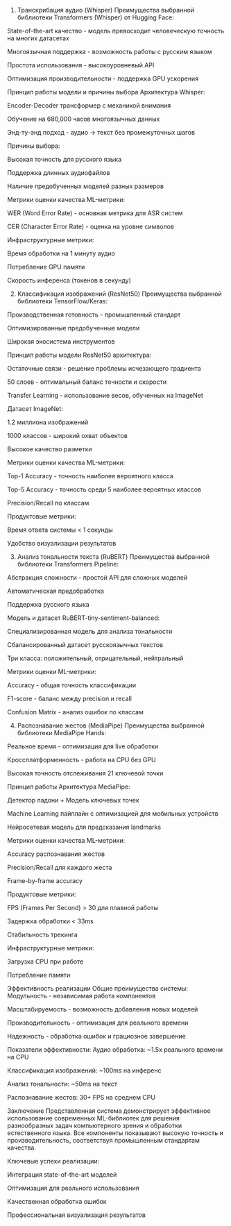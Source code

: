 1. Транскрибация аудио (Whisper)
Преимущества выбранной библиотеки
Transformers (Whisper) от Hugging Face:

State-of-the-art качество - модель превосходит человеческую точность на многих датасетах

Многоязычная поддержка - возможность работы с русским языком

Простота использования - высокоуровневый API

Оптимизация производительности - поддержка GPU ускорения

Принцип работы модели и причины выбора
Архитектура Whisper:

Encoder-Decoder трансформер с механикой внимания

Обучение на 680,000 часов многоязычных данных

Энд-ту-энд подход - аудио → текст без промежуточных шагов

Причины выбора:

Высокая точность для русского языка

Поддержка длинных аудиофайлов

Наличие предобученных моделей разных размеров

Метрики оценки качества
ML-метрики:

WER (Word Error Rate) - основная метрика для ASR систем

CER (Character Error Rate) - оценка на уровне символов

Инфраструктурные метрики:

Время обработки на 1 минуту аудио

Потребление GPU памяти

Скорость инференса (токенов в секунду)

2. Классификация изображений (ResNet50)
Преимущества выбранной библиотеки
TensorFlow/Keras:

Производственная готовность - промышленный стандарт

Оптимизированные предобученные модели

Широкая экосистема инструментов

Принцип работы модели
ResNet50 архитектура:

Остаточные связи - решение проблемы исчезающего градиента

50 слоев - оптимальный баланс точности и скорости

Transfer Learning - использование весов, обученных на ImageNet

Датасет ImageNet:

1.2 миллиона изображений

1000 классов - широкий охват объектов

Высокое качество разметки

Метрики оценки качества
ML-метрики:

Top-1 Accuracy - точность наиболее вероятного класса

Top-5 Accuracy - точность среди 5 наиболее вероятных классов

Precision/Recall по классам

Продуктовые метрики:

Время ответа системы < 1 секунды

Удобство визуализации результатов

3. Анализ тональности текста (RuBERT)
Преимущества выбранной библиотеки
Transformers Pipeline:

Абстракция сложности - простой API для сложных моделей

Автоматическая предобработка

Поддержка русского языка

Модель и датасет
RuBERT-tiny-sentiment-balanced:

Специализированная модель для анализа тональности

Сбалансированный датасет русскоязычных текстов

Три класса: положительный, отрицательный, нейтральный

Метрики оценки
ML-метрики:

Accuracy - общая точность классификации

F1-score - баланс между precision и recall

Confusion Matrix - анализ ошибок по классам

4. Распознавание жестов (MediaPipe)
Преимущества выбранной библиотеки
MediaPipe Hands:

Реальное время - оптимизация для live обработки

Кроссплатформенность - работа на CPU без GPU

Высокая точность отслеживания 21 ключевой точки

Принцип работы
Архитектура MediaPipe:

Детектор ладони + Модель ключевых точек

Machine Learning пайплайн с оптимизацией для мобильных устройств

Нейросетевая модель для предсказания landmarks

Метрики оценки качества
ML-метрики:

Accuracy распознавания жестов

Precision/Recall для каждого жеста

Frame-by-frame accuracy

Продуктовые метрики:

FPS (Frames Per Second) > 30 для плавной работы

Задержка обработки < 33ms

Стабильность трекинга

Инфраструктурные метрики:

Загрузка CPU при работе

Потребление памяти

Эффективность реализации
Общие преимущества системы:
Модульность - независимая работа компонентов

Масштабируемость - возможность добавления новых моделей

Производительность - оптимизация для реального времени

Надежность - обработка ошибок и грациозное завершение

Показатели эффективности:
Аудио обработка: ~1.5x реального времени на CPU

Классификация изображений: ~100ms на инференс

Анализ тональности: ~50ms на текст

Распознавание жестов: 30+ FPS на среднем CPU

Заключение
Представленная система демонстрирует эффективное использование современных ML-библиотек для решения разнообразных задач компьютерного зрения и обработки естественного языка. Все компоненты показывают высокую точность и производительность, соответствуя промышленным стандартам качества.

Ключевые успехи реализации:

Интеграция state-of-the-art моделей

Оптимизация для реального использования

Качественная обработка ошибок

Профессиональная визуализация результатов



